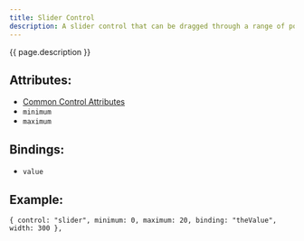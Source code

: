 ```yaml
---
title: Slider Control
description: A slider control that can be dragged through a range of positions representing a range of values
---
```


{{ page.description }}

## Attributes:

* [Common Control Attributes](common)
* `minimum`
* `maximum`

## Bindings:

* `value`

## Example:

    { control: "slider", minimum: 0, maximum: 20, binding: "theValue", width: 300 },
